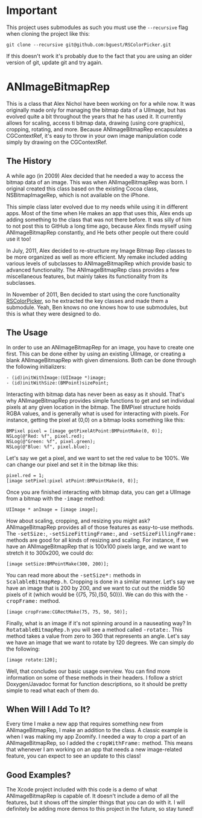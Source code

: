 Important
=========

This project uses submodules as such you must use the `--recursive` flag when cloning the project like this:

    git clone --recursive git@github.com:bguest/RSColorPicker.git
    
If this doesn't work it's probably due to the fact that you are using an older version of git, update git and try again.

# ANImageBitmapRep

This is a class that Alex Nichol have been working on for a while now.  It was originally made only for managing the bitmap data of a UIImage, but has evolved quite a bit throughout the years that he has used it.  It currently allows for scaling, access ti bitmap data, drawing (using core graphics), cropping, rotating, and more.  Because ANImageBitmapRep encapsulates a CGContextRef, it's easy to throw in your own image manipulation code simply by drawing on the CGContextRef.

## The History

A while ago (in 2009) Alex decided that he needed a way to access the bitmap data of an image.  This was when ANImageBitmapRep was born.  I original created this class based on the existing Cocoa class, NSBitmapImageRep, which is not available on the iPhone.

This simple class later evolved due to my needs while using it in different apps.  Most of the time when He makes an app that uses this, Alex ends up adding something to the class that was not there before.  It was silly of him to not post this to GitHub a long time ago, because Alex finds myself using ANImageBitmapRep constantly, and He bets other people out there could use it too!

In July, 2011, Alex decided to re-structure my Image Bitmap Rep classes to be more organized as well as more efficient.  My remake included adding various levels of subclasses to ANImageBitmapRep which provide basic to advanced functionality.  The ANImageBitmapRep class provides a few miscellaneous features, but mainly takes its functionality from its subclasses.

In November of 2011, Ben decided to start using the core functionality [RSColorPicker](https://github.com/bguest/RSColorPicker), so he extracted the key classes and made them a submodule. Yeah, Ben knows no one knows how to use submodules, but this is what they were designed to do.

## The Usage

In order to use an ANImageBitmapRep for an image, you have to create one first.  This can be done either by using an existing UIImage, or creating a blank ANImageBitmapRep with given dimensions.  Both can be done through the following initializers:

    - (id)initWithImage:(UIImage *)image;
    - (id)initWithSize:(BMPoint)sizePoint;

Interacting with bitmap data has never been as easy as it should.  That's why ANImageBitmapRep provides simple functions to get and set individual pixels at any given location in the bitmap.  The BMPixel structure holds RGBA values, and is generally what is used for interacting with pixels.  For instance, getting the pixel at (0,0) on a bitmap looks something like this:

    BMPixel pixel = [image getPixelAtPoint:BMPointMake(0, 0)];
    NSLog(@"Red: %f", pixel.red);
    NSLog(@"Green: %f", pixel.green);
    NSLog(@"Blue: %f", pixel.blue);

Let's say we get a pixel, and we want to set the red value to be 100%.  We can change our pixel and set it in the bitmap like this:

    pixel.red = 1;
    [image setPixel:pixel atPoint:BMPointMake(0, 0)];

Once you are finished interacting with bitmap data, you can get a UIImage from a bitmap with the <tt>-image</tt> method:
    
    UIImage * anImage = [image image];

How about scaling, cropping, and resizing you might ask?  ANImageBitmapRep provides all of those features as easy-to-use methods.  The <tt>-setSize:</tt>, <tt>-setSizeFittingFrame:</tt>, and <tt>-setSizeFillingFrame:</tt> methods are good for all kinds of resizing and scaling.  For instance, if we have an ANImageBitmapRep that is 100x100 pixels large, and we want to stretch it to 300x200, we could do:

    [image setSize:BMPointMake(300, 200)];

You can read more about the <tt>-setSize*:</tt> methods in <tt>ScalableBitmapRep.h</tt>.  Cropping is done in a similar manner.  Let's say we have an image that is 200 by 200, and we want to cut out the middle 50 pixels of it (which would be {(75, 75),(50, 50)}).  We can do this with the <tt>-cropFrame:</tt> method.

    [image cropFrame:CGRectMake(75, 75, 50, 50)];

Finally, what is an image if it's not spinning around in a nauseating way?  In <tt>RotatableBitmapRep.h</tt> you will see a method called <tt>-rotate:</tt>.  This method takes a value from zero to 360 that represents an angle.  Let's say we have an image that we want to rotate by 120 degrees.  We can simply do the following:

    [image rotate:120];

Well, that concludes our basic usage overview.  You can find more information on some of these methods in their headers.  I follow a strict Doxygen/Javadoc format for function descriptions, so it should be pretty simple to read what each of them do.

## When Will I Add To It?

Every time I make a new app that requires something new from ANImageBitmapRep, I make an addition to the class.  A classic example is when I was making my app Zoomify.  I needed a way to crop a part of an ANImageBitmapRep, so I added the <tt>cropWithFrame:</tt> method.  This means that whenever I am working on an app that needs a new image-related feature, you can expect to see an update to this class!

## Good Examples?

The Xcode project included with this code is a demo of what ANImageBitmapRep is capable of.  It doesn't include a demo of all the features, but it shows off the simpler things that you can do with it.  I will definitely be adding more demos to this project in the future, so stay tuned!
